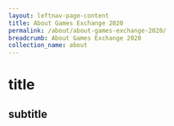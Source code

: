 ```yaml
---
layout: leftnav-page-content
title: About Games Exchange 2020
permalink: /about/about-games-exchange-2020/
breadcrumb: About Games Exchange 2020
collection_name: about
---
```


# title
## subtitle